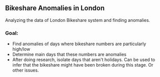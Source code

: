 ## Bikeshare Anomalies in London
Analyzing the data of London Bikeshare system and finding anomalies.

### Goal:
* Find anomalies of days where bikeshare numbers are particularly high/low
* Determine main days that these numbers are anomalies
* After doing research, isolate days that aren't holidays. Can be used to infer that the bikeshare might have been broken during this stage. Or other issues.
